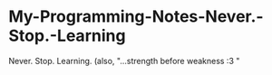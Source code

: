 # My-Programming-Notes-Never.-Stop.-Learning
 Never. Stop. Learning.     (also, "...strength before weakness :3 "
